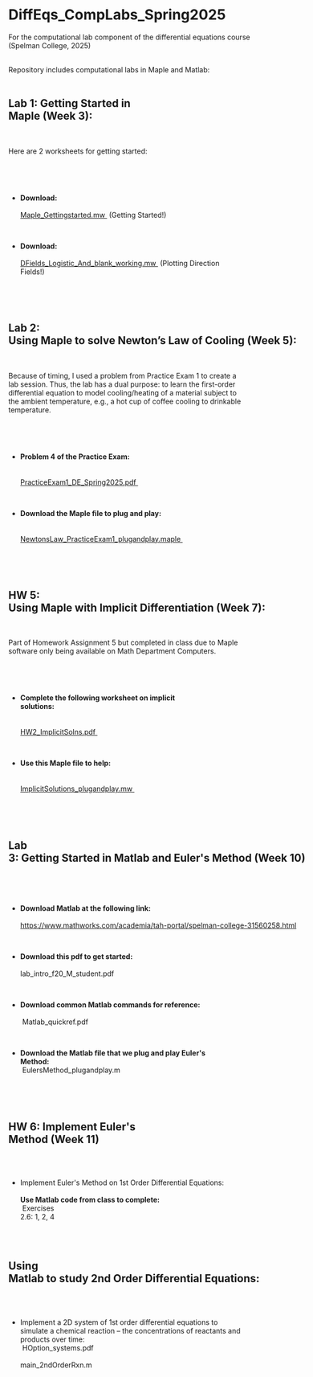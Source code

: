 # DiffEqs_CompLabs_Spring2025
For the computational lab component of the differential equations course (Spelman College, 2025)

<div style="white-space: pre">
Repository includes computational labs in Maple and Matlab:


## Lab 1: Getting Started in Maple (Week 3):

Here are 2 worksheets for getting started:
* **Download:** <a href="https://github.com/Jeremy-D-Harris/DiffEqs_CompLabs_Spring2025/blob/main/Maple_Lab1/Maple_Gettingstarted.mw" target="_blank" rel="noopener noreferrer">
	Maple_Gettingstarted.mw
</a> (Getting Started!) <br>

* **Download:**  <a href="https://github.com/Jeremy-D-Harris/DiffEqs_CompLabs_Spring2025/blob/main/Maple_Lab1/DFields_Logistic_And_blank_working.mw" target="_blank" rel="noopener noreferrer">
	DFields_Logistic_And_blank_working.mw
</a> (Plotting Direction Fields!)

## Lab 2: Using Maple to solve Newton’s Law of Cooling (Week 5): ##

Because of timing, I used a problem from Practice Exam 1 to create a lab session. Thus, the lab has a dual purpose: to learn the first-order differential equation to model cooling/heating of a material subject to the ambient temperature, e.g., a hot cup of coffee cooling to drinkable temperature.

* **Problem 4 of the Practice Exam:** <br>
	<a href="https://github.com/Jeremy-D-Harris/DiffEqs_CompLabs_Spring2025/blob/main/Maple_Lab2/PracticeExam1_DE_Spring2025.pdf" target="_blank" rel="noopener noreferrer">
	PracticeExam1_DE_Spring2025.pdf
	</a>

* **Download the Maple file to plug and play:** <br>
	<a href="https://github.com/Jeremy-D-Harris/DiffEqs_CompLabs_Spring2025/blob/main/Maple_Lab2/NewtonsLaw_PracticeExam1_plugandplay.maple" target="_blank" rel="noopener noreferrer">
	NewtonsLaw_PracticeExam1_plugandplay.maple
	</a>

## HW 5: Using Maple with Implicit Differentiation (Week 7):

Part of Homework Assignment 5 but completed in class due to Maple software only being available on Math Department Computers.

* **Complete the following worksheet on implicit solutions:** <br>
	<a href="https://github.com/Jeremy-D-Harris/DiffEqs_CompLabs_Spring2025/blob/main/Maple_HW5/HW2_ImplicitSolns.pdf" target="_blank" rel="noopener noreferrer">
	HW2_ImplicitSolns.pdf
	</a>


* **Use this Maple file to help:** <br>
	<a href="https://github.com/Jeremy-D-Harris/DiffEqs_CompLabs_Spring2025/blob/main/Maple_HW5/ImplicitSolutions_plugandplay.mw" target="_blank" rel="noopener noreferrer">
	ImplicitSolutions_plugandplay.mw
	</a>



## Lab 3: Getting Started in Matlab and Euler's Method (Week 10)

* **Download Matlab at the following link:**
	<a href="https://www.mathworks.com/academia/tah-portal/spelman-college-31560258.html" target="_blank" rel="noopener noreferrer">
	https://www.mathworks.com/academia/tah-portal/spelman-college-31560258.html
	</a>



* **Download this pdf to get started:** <br>
	lab_intro_f20_M_student.pdf


* **Download common Matlab commands for reference:** <br>
	Matlab_quickref.pdf


* **Download the Matlab file that we plug and play Euler's Method:** <br>
	EulersMethod_plugandplay.m



## HW 6: Implement Euler's Method (Week 11)

* Implement Euler's Method on 1st Order Differential Equations: <br>
**Use Matlab code from class to complete:** <br>
Exercises 2.6: 1, 2, 4


## Using Matlab to study 2nd Order Differential Equations:

* Implement a 2D system of 1st order differential equations to simulate a chemical reaction – the concentrations of reactants and products over time: <br>
	HOption_systems.pdf <br>
	main_2ndOrderRxn.m


</div>
